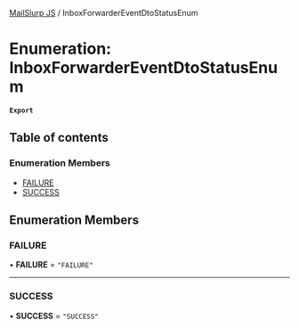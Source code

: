 [MailSlurp JS](../README.md) / InboxForwarderEventDtoStatusEnum

# Enumeration: InboxForwarderEventDtoStatusEnum

**`Export`**

## Table of contents

### Enumeration Members

- [FAILURE](InboxForwarderEventDtoStatusEnum.md#failure)
- [SUCCESS](InboxForwarderEventDtoStatusEnum.md#success)

## Enumeration Members

### FAILURE

• **FAILURE** = ``"FAILURE"``

___

### SUCCESS

• **SUCCESS** = ``"SUCCESS"``
